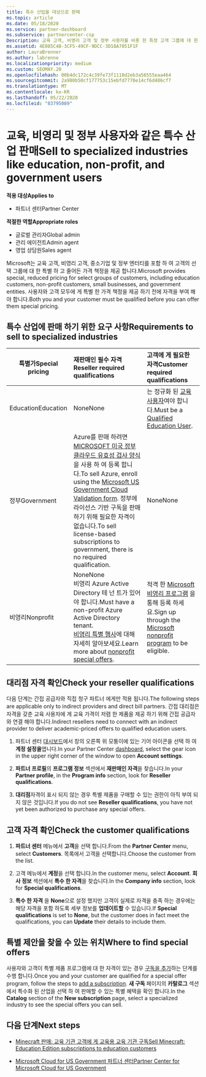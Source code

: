 ```yaml
---
title: 특수 산업을 대상으로 판매
ms.topic: article
ms.date: 05/18/2020
ms.service: partner-dashboard
ms.subservice: partnercenter-csp
Description: 교육 고객, 비영리 고객 및 정부 사용자를 비롯 한 특정 고객 그룹에 대 한 Microsoft의 특별 한 가격 책정 가격에 대해 알아보세요.
ms.assetid: 4E085C48-3CF5-49CF-9DCC-3D18A7051F1F
author: LauraBrenner
ms.author: labrenne
ms.localizationpriority: medium
ms.custom: SEOMAY.20
ms.openlocfilehash: 00b4dc172c4c39fe73f1118d2eb3a56555eaa464
ms.sourcegitcommit: 2a980b50cf177753c15ebfd7770e14cf6d486cf7
ms.translationtype: MT
ms.contentlocale: ko-KR
ms.lasthandoff: 05/22/2020
ms.locfileid: "83795089"
---
```

# <a name="sell-to-specialized-industries-like-education-non-profit-and-government-users"></a><span data-ttu-id="9e71f-103">교육, 비영리 및 정부 사용자와 같은 특수 산업 판매</span><span class="sxs-lookup"><span data-stu-id="9e71f-103">Sell to specialized industries like education, non-profit, and government users</span></span>

<span data-ttu-id="9e71f-104">**적용 대상**</span><span class="sxs-lookup"><span data-stu-id="9e71f-104">**Applies to**</span></span>

- <span data-ttu-id="9e71f-105">파트너 센터</span><span class="sxs-lookup"><span data-stu-id="9e71f-105">Partner Center</span></span>

<span data-ttu-id="9e71f-106">**적절한 역할**</span><span class="sxs-lookup"><span data-stu-id="9e71f-106">**Appropriate roles**</span></span>

- <span data-ttu-id="9e71f-107">글로벌 관리자</span><span class="sxs-lookup"><span data-stu-id="9e71f-107">Global admin</span></span>
- <span data-ttu-id="9e71f-108">관리 에이전트</span><span class="sxs-lookup"><span data-stu-id="9e71f-108">Admin agent</span></span>
- <span data-ttu-id="9e71f-109">영업 상담원</span><span class="sxs-lookup"><span data-stu-id="9e71f-109">Sales agent</span></span>

<span data-ttu-id="9e71f-110">Microsoft는 교육 고객, 비영리 고객, 중소기업 및 정부 엔터티를 포함 하 여 고객의 선택 그룹에 대 한 특별 하 고 줄어든 가격 책정을 제공 합니다.</span><span class="sxs-lookup"><span data-stu-id="9e71f-110">Microsoft provides special, reduced pricing for select groups of customers, including education customers, non-profit customers, small businesses, and government entities.</span></span> <span data-ttu-id="9e71f-111">사용자와 고객 모두에 게 특별 한 가격 책정을 제공 하기 전에 자격을 부여 해야 합니다.</span><span class="sxs-lookup"><span data-stu-id="9e71f-111">Both you and your customer must be qualified before you can offer them special pricing.</span></span> 

## <a name="requirements-to-sell-to-specialized-industries"></a><span data-ttu-id="9e71f-112">특수 산업에 판매 하기 위한 요구 사항</span><span class="sxs-lookup"><span data-stu-id="9e71f-112">Requirements to sell to specialized industries</span></span>

|<span data-ttu-id="9e71f-113">**특별가**</span><span class="sxs-lookup"><span data-stu-id="9e71f-113">**Special pricing**</span></span>   |<span data-ttu-id="9e71f-114">**재판매인 필수 자격**</span><span class="sxs-lookup"><span data-stu-id="9e71f-114">**Reseller required qualifications**</span></span>   |<span data-ttu-id="9e71f-115">**고객에 게 필요한 자격**</span><span class="sxs-lookup"><span data-stu-id="9e71f-115">**Customer required qualifications**</span></span>   |
|----------------------------|:---------------------------------|:------------------------------------------|
|<span data-ttu-id="9e71f-116">Education</span><span class="sxs-lookup"><span data-stu-id="9e71f-116">Education</span></span>   |<span data-ttu-id="9e71f-117">None</span><span class="sxs-lookup"><span data-stu-id="9e71f-117">None</span></span>   | <span data-ttu-id="9e71f-118">는 정규화 된 [교육 사용자](https://www.microsoftvolumelicensing.com/DocumentSearch.aspx?Mode=3&DocumentTypeId=7)여야 합니다.</span><span class="sxs-lookup"><span data-stu-id="9e71f-118">Must be a [Qualified Education User](https://www.microsoftvolumelicensing.com/DocumentSearch.aspx?Mode=3&DocumentTypeId=7).</span></span>   |
|<span data-ttu-id="9e71f-119">정부</span><span class="sxs-lookup"><span data-stu-id="9e71f-119">Government</span></span>   |<span data-ttu-id="9e71f-120">Azure를 판매 하려면 [MICROSOFT 미국 정부 클라우드 유효성 검사 양식](https://azuregov.microsoft.com/csp)을 사용 하 여 등록 합니다.</span><span class="sxs-lookup"><span data-stu-id="9e71f-120">To sell Azure, enroll using the [Microsoft US Government Cloud Validation form](https://azuregov.microsoft.com/csp).</span></span> <span data-ttu-id="9e71f-121">정부에 라이선스 기반 구독을 판매 하기 위해 필요한 자격이 없습니다.</span><span class="sxs-lookup"><span data-stu-id="9e71f-121">To sell license-based subscriptions to government, there is no required qualification.</span></span>|   <span data-ttu-id="9e71f-122">None</span><span class="sxs-lookup"><span data-stu-id="9e71f-122">None</span></span>|
|<span data-ttu-id="9e71f-123">비영리</span><span class="sxs-lookup"><span data-stu-id="9e71f-123">Nonprofit</span></span>  |<span data-ttu-id="9e71f-124">None</span><span class="sxs-lookup"><span data-stu-id="9e71f-124">None</span></span><br/> <span data-ttu-id="9e71f-125">비영리 Azure Active Directory 테 넌 트가 있어야 합니다.</span><span class="sxs-lookup"><span data-stu-id="9e71f-125">Must have a non-profit Azure Active Directory tenant.</span></span><br/> <span data-ttu-id="9e71f-126">[비영리 특별 행사](https://assetsprod.microsoft.com/mpn/nonprofit-skus-in-csp-faq.pdf)에 대해 자세히 알아보세요.</span><span class="sxs-lookup"><span data-stu-id="9e71f-126">Learn more about [nonprofit special offers](https://assetsprod.microsoft.com/mpn/nonprofit-skus-in-csp-faq.pdf).</span></span>   |<span data-ttu-id="9e71f-127">적격 한 [Microsoft 비영리 프로그램](https://nonprofit.microsoft.com/#/register) 을 통해 등록 하세요.</span><span class="sxs-lookup"><span data-stu-id="9e71f-127">Sign up through the [Microsoft nonprofit program](https://nonprofit.microsoft.com/#/register) to be eligible.</span></span>   |

## <a name="check-your-reseller-qualifications"></a><span data-ttu-id="9e71f-128">대리점 자격 확인</span><span class="sxs-lookup"><span data-stu-id="9e71f-128">Check your reseller qualifications</span></span>

<span data-ttu-id="9e71f-129">다음 단계는 간접 공급자와 직접 청구 파트너 에게만 적용 됩니다.</span><span class="sxs-lookup"><span data-stu-id="9e71f-129">The following steps are applicable only to indirect providers and direct bill partners.</span></span> <span data-ttu-id="9e71f-130">간접 대리점은 자격을 갖춘 교육 사용자에 게 교육 가격이 저렴 한 제품을 제공 하기 위해 간접 공급자와 연결 해야 합니다.</span><span class="sxs-lookup"><span data-stu-id="9e71f-130">Indirect resellers need to connect with an indirect provider to deliver academic-priced offers to qualified education users.</span></span>

1. <span data-ttu-id="9e71f-131">파트너 센터 [대시보드](https://partner.microsoft.com/dashboard)에서 창의 오른쪽 위 모퉁이에 있는 기어 아이콘을 선택 하 여 **계정 설정을**엽니다.</span><span class="sxs-lookup"><span data-stu-id="9e71f-131">In your Partner Center [dashboard](https://partner.microsoft.com/dashboard), select the gear icon in the upper right corner of the window to open **Account settings**.</span></span>

2. <span data-ttu-id="9e71f-132">**파트너 프로필**의 **프로그램 정보** 섹션에서 **재판매인 자격**을 찾습니다.</span><span class="sxs-lookup"><span data-stu-id="9e71f-132">In your **Partner profile**, in the **Program info** section, look for **Reseller qualifications**.</span></span>

3. <span data-ttu-id="9e71f-133">**대리점**자격이 표시 되지 않는 경우 특별 제품을 구매할 수 있는 권한이 아직 부여 되지 않은 것입니다.</span><span class="sxs-lookup"><span data-stu-id="9e71f-133">If you do not see **Reseller qualifications**, you have not yet been authorized to purchase any special offers.</span></span>

## <a name="check-the-customer-qualifications"></a><span data-ttu-id="9e71f-134">고객 자격 확인</span><span class="sxs-lookup"><span data-stu-id="9e71f-134">Check the customer qualifications</span></span>

1. <span data-ttu-id="9e71f-135">**파트너 센터** 메뉴에서 **고객**을 선택 합니다.</span><span class="sxs-lookup"><span data-stu-id="9e71f-135">From the **Partner Center** menu, select **Customers**.</span></span> <span data-ttu-id="9e71f-136">목록에서 고객을 선택합니다.</span><span class="sxs-lookup"><span data-stu-id="9e71f-136">Choose the customer from the list.</span></span>

2. <span data-ttu-id="9e71f-137">고객 메뉴에서 **계정**을 선택 합니다.</span><span class="sxs-lookup"><span data-stu-id="9e71f-137">In the customer menu, select **Account**.</span></span> <span data-ttu-id="9e71f-138">**회사 정보** 섹션에서 **특수 한 자격**을 찾습니다.</span><span class="sxs-lookup"><span data-stu-id="9e71f-138">In the **Company info** section, look for **Special qualifications**.</span></span>

3. <span data-ttu-id="9e71f-139">**특수 한 자격** 을 **None**으로 설정 했지만 고객이 실제로 자격을 충족 하는 경우에는 해당 자격을 포함 하도록 세부 정보를 **업데이트할** 수 있습니다.</span><span class="sxs-lookup"><span data-stu-id="9e71f-139">If **Special qualifications** is set to **None**, but the customer does in fact meet the qualifications, you can **Update** their details to include them.</span></span>

## <a name="where-to-find-special-offers"></a><span data-ttu-id="9e71f-140">특별 제안을 찾을 수 있는 위치</span><span class="sxs-lookup"><span data-stu-id="9e71f-140">Where to find special offers</span></span>

<span data-ttu-id="9e71f-141">사용자와 고객이 특별 제품 프로그램에 대 한 자격이 있는 경우 [구독을 추가](create-a-new-subscription.md)하는 단계를 수행 합니다.</span><span class="sxs-lookup"><span data-stu-id="9e71f-141">Once you and your customer are qualified for a special offer program, follow the steps to [add a subscription](create-a-new-subscription.md).</span></span> <span data-ttu-id="9e71f-142">**새 구독** 페이지의 **카탈로그** 섹션에서 특수화 된 산업을 선택 하 여 판매할 수 있는 특별 혜택을 확인 합니다.</span><span class="sxs-lookup"><span data-stu-id="9e71f-142">In the **Catalog** section of the **New subscription** page, select a specialized industry to see the special offers you can sell.</span></span>

## <a name="next-steps"></a><span data-ttu-id="9e71f-143">다음 단계</span><span class="sxs-lookup"><span data-stu-id="9e71f-143">Next steps</span></span>

- [<span data-ttu-id="9e71f-144">Minecraft 판매: 교육 기관 고객에 게 교육용 교육 기관 구독</span><span class="sxs-lookup"><span data-stu-id="9e71f-144">Sell Minecraft: Education Edition subscriptions to education customers</span></span>](minecraft-subscriptions.md)

- [<span data-ttu-id="9e71f-145">Microsoft Cloud for US Government 파트너 센터</span><span class="sxs-lookup"><span data-stu-id="9e71f-145">Partner Center for Microsoft Cloud for US Government</span></span>](partner-center-for-microsoft-us-govt-cloud.md)
